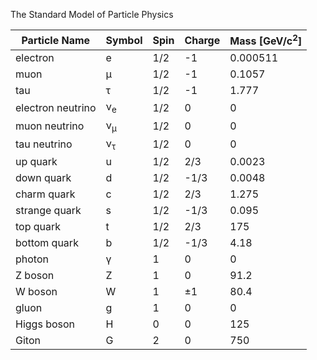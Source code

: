 The Standard Model of Particle Physics

| Particle Name     | Symbol        | Spin | Charge | Mass [GeV/c<sup>2</sup>] |
| -------------     | ------        | ---- | ------ | ------------------------ |
| electron          | e             | 1/2  | -1     | 0.000511                 |
| muon              | μ             | 1/2  | -1     | 0.1057                   |
| tau               | τ             | 1/2  | -1     | 1.777                    |
| electron neutrino | ν<sub>e</sub> | 1/2  | 0      | 0                        |
| muon neutrino     | ν<sub>μ</sub> | 1/2  | 0      | 0                        |
| tau neutrino      | ν<sub>τ</sub> | 1/2  | 0      | 0                        |
| up quark          | u             | 1/2  | 2/3    | 0.0023                   |
| down quark        | d             | 1/2  | -1/3   | 0.0048                   |
| charm quark       | c             | 1/2  | 2/3    | 1.275                    |
| strange quark     | s             | 1/2  | -1/3   | 0.095                    |
| top quark         | t             | 1/2  | 2/3    | 175                      |
| bottom quark      | b             | 1/2  | -1/3   | 4.18                     |
| photon            | γ             | 1    | 0      | 0                        |
| Z boson           | Z             | 1    | 0      | 91.2                     |
| W boson           | W             | 1    | ±1     | 80.4                     |
| gluon             | g             | 1    | 0      | 0                        |
| Higgs boson       | H             | 0    | 0      | 125                      |
| Giton             | G             | 2    | 0      | 750                      |
